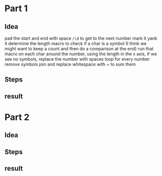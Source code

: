 
# Part 1
## Idea

pad the start and end with space
`/\d` to get to the next number
mark it
yank it
determine the length
macro to check if a char is a symbol (I think we might want to keep a count and then do a
comparison at the end)
run that macro on each char around the number, using the length in the x axis, if we see no symbols,
replace the number with spaces
loop for every number
remove symbols
join and replace whitespace with + to sum them

## Steps


## result

# Part 2
## Idea


## Steps


## result
